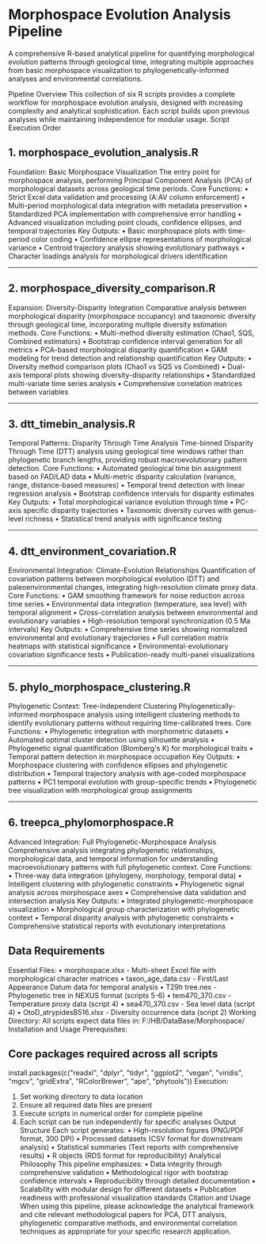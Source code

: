 # Morphospace Evolution Analysis Pipeline

A comprehensive R-based analytical pipeline for quantifying morphological evolution patterns through geological time, integrating multiple approaches from basic morphospace visualization to phylogenetically-informed analyses and environmental correlations.

Pipeline Overview
This collection of six R scripts provides a complete workflow for morphospace evolution analysis, designed with increasing complexity and analytical sophistication. Each script builds upon previous analyses while maintaining independence for modular usage.
Script Execution Order
## 1. morphospace_evolution_analysis.R
Foundation: Basic Morphospace Visualization
The entry point for morphospace analysis, performing Principal Component Analysis (PCA) of morphological datasets across geological time periods.
Core Functions:
•	Strict Excel data validation and processing (A:AV column enforcement)
•	Multi-period morphological data integration with metadata preservation
•	Standardized PCA implementation with comprehensive error handling
•	Advanced visualization including point clouds, confidence ellipses, and temporal trajectories
Key Outputs:
•	Basic morphospace plots with time-period color coding
•	Confidence ellipse representations of morphological variance
•	Centroid trajectory analysis showing evolutionary pathways
•	Character loadings analysis for morphological drivers identification
________________________________________
## 2. morphospace_diversity_comparison.R
Expansion: Diversity-Disparity Integration
Comparative analysis between morphological disparity (morphospace occupancy) and taxonomic diversity through geological time, incorporating multiple diversity estimation methods.
Core Functions:
•	Multi-method diversity estimation (Chao1, SQS, Combined estimators)
•	Bootstrap confidence interval generation for all metrics
•	PCA-based morphological disparity quantification
•	GAM modeling for trend detection and relationship quantification
Key Outputs:
•	Diversity method comparison plots (Chao1 vs SQS vs Combined)
•	Dual-axis temporal plots showing diversity-disparity relationships
•	Standardized multi-variate time series analysis
•	Comprehensive correlation matrices between variables
________________________________________
## 3. dtt_timebin_analysis.R
Temporal Patterns: Disparity Through Time Analysis
Time-binned Disparity Through Time (DTT) analysis using geological time windows rather than phylogenetic branch lengths, providing robust macroevolutionary pattern detection.
Core Functions:
•	Automated geological time bin assignment based on FAD/LAD data
•	Multi-metric disparity calculation (variance, range, distance-based measures)
•	Temporal trend detection with linear regression analysis
•	Bootstrap confidence intervals for disparity estimates
Key Outputs:
•	Total morphological variance evolution through time
•	PC-axis specific disparity trajectories
•	Taxonomic diversity curves with genus-level richness
•	Statistical trend analysis with significance testing
________________________________________
## 4. dtt_environment_covariation.R
Environmental Integration: Climate-Evolution Relationships
Quantification of covariation patterns between morphological evolution (DTT) and paleoenvironmental changes, integrating high-resolution climate proxy data.
Core Functions:
•	GAM smoothing framework for noise reduction across time series
•	Environmental data integration (temperature, sea level) with temporal alignment
•	Cross-correlation analysis between environmental and evolutionary variables
•	High-resolution temporal synchronization (0.5 Ma intervals)
Key Outputs:
•	Comprehensive time series showing normalized environmental and evolutionary trajectories
•	Full correlation matrix heatmaps with statistical significance
•	Environmental-evolutionary covariation significance tests
•	Publication-ready multi-panel visualizations
________________________________________
## 5. phylo_morphospace_clustering.R
Phylogenetic Context: Tree-Independent Clustering
Phylogenetically-informed morphospace analysis using intelligent clustering methods to identify evolutionary patterns without requiring time-calibrated trees.
Core Functions:
•	Phylogenetic integration with morphometric datasets
•	Automated optimal cluster detection using silhouette analysis
•	Phylogenetic signal quantification (Blomberg's K) for morphological traits
•	Temporal pattern detection in morphospace occupation
Key Outputs:
•	Morphospace clustering with confidence ellipses and phylogenetic distribution
•	Temporal trajectory analysis with age-coded morphospace patterns
•	PC1 temporal evolution with group-specific trends
•	Phylogenetic tree visualization with morphological group assignments
________________________________________
## 6. treepca_phylomorphospace.R
Advanced Integration: Full Phylogenetic-Morphospace Analysis
Comprehensive analysis integrating phylogenetic relationships, morphological data, and temporal information for understanding macroevolutionary patterns with full phylogenetic context.
Core Functions:
•	Three-way data integration (phylogeny, morphology, temporal data)
•	Intelligent clustering with phylogenetic constraints
•	Phylogenetic signal analysis across morphospace axes
•	Comprehensive data validation and intersection analysis
Key Outputs:
•	Integrated phylogenetic-morphospace visualization
•	Morphological group characterization with phylogenetic context
•	Temporal disparity analysis with phylogenetic constraints
•	Comprehensive statistical reports with evolutionary interpretations

## Data Requirements
Essential Files:
•	morphospace.xlsx - Multi-sheet Excel file with morphological character matrices
•	taxon_age_data.csv - First/Last Appearance Datum data for temporal analysis
•	T29h tree.nex - Phylogenetic tree in NEXUS format (scripts 5-6)
•	tem470_370.csv - Temperature proxy data (script 4)
•	sea470_370.csv - Sea level data (script 4)
•	OtoD_atrypidesB516.xlsx - Diversity occurrence data (script 2)
Working Directory:
All scripts expect data files in: F:/HB/DataBase/Morphospace/
Installation and Usage
Prerequisites:

## Core packages required across all scripts
install.packages(c("readxl", "dplyr", "tidyr", "ggplot2", "vegan", "viridis", 
                   "mgcv", "gridExtra", "RColorBrewer", "ape", "phytools"))
Execution:
1.	Set working directory to data location
2.	Ensure all required data files are present
3.	Execute scripts in numerical order for complete pipeline
4.	Each script can be run independently for specific analyses
Output Structure
Each script generates:
•	High-resolution figures (PNG/PDF format, 300 DPI)
•	Processed datasets (CSV format for downstream analysis)
•	Statistical summaries (Text reports with comprehensive results)
•	R objects (RDS format for reproducibility)
Analytical Philosophy
This pipeline emphasizes:
•	Data integrity through comprehensive validation
•	Methodological rigor with bootstrap confidence intervals
•	Reproducibility through detailed documentation
•	Scalability with modular design for different datasets
•	Publication readiness with professional visualization standards
Citation and Usage
When using this pipeline, please acknowledge the analytical framework and cite relevant methodological papers for PCA, DTT analysis, phylogenetic comparative methods, and environmental correlation techniques as appropriate for your specific research application.


